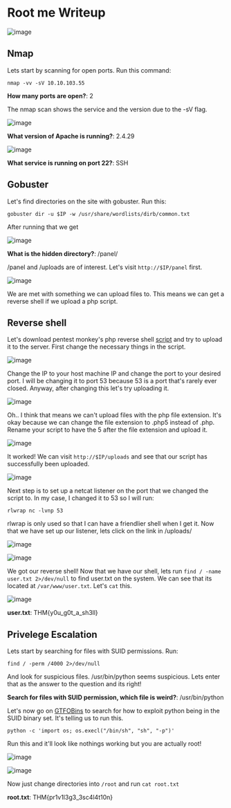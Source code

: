 # Root me Writeup

![image](https://github.com/dharneegan/ctf/assets/122503989/90e98e43-a4a6-4f2d-a2dd-d8b5789c8373)

## Nmap

Lets start by scanning for open ports. Run this command:
```
nmap -vv -sV 10.10.103.55
```
**How many ports are open?**: 2

The nmap scan shows the service and the version due to the -sV flag. 

![image](https://github.com/dharneegan/ctf/assets/122503989/6ecaadb1-eecb-45c7-bbf3-f5fcfe120913)

**What version of Apache is running?**: 2.4.29

![image](https://github.com/dharneegan/ctf/assets/122503989/9d55c9dd-0aa9-406f-ab2b-82987ebef1d6)

**What service is running on port 22?**: SSH

## Gobuster

Let's find directories on the site with gobuster. Run this:
```
gobuster dir -u $IP -w /usr/share/wordlists/dirb/common.txt
```
After running that we get 

![image](https://github.com/dharneegan/ctf/assets/122503989/fe61645b-43c7-4253-9903-3c94863fcc2b)

**What is the hidden directory?**: /panel/

/panel and /uploads are of interest. Let's visit `http://$IP/panel` first. 

![image](https://github.com/dharneegan/ctf/assets/122503989/3ed3932b-a14a-45e3-8698-cd40af3b2379)

We are met with something we can upload files to. This means we can get a reverse shell if we upload a php script.

## Reverse shell

Let's download pentest monkey's php reverse shell [script](https://github.com/pentestmonkey/php-reverse-shell/blob/master/php-reverse-shell.php) and try to upload it to the server. First change the necessary things in the script. 

![image](https://github.com/dharneegan/ctf/assets/122503989/2d89137d-3c42-418a-b5c9-293d03f8eb6c)

Change the IP to your host machine IP and change the port to your desired port. I will be changing it to port 53 because 53 is a port that's rarely ever closed. Anyway, after changing this let's try uploading it.

![image](https://github.com/dharneegan/ctf/assets/122503989/6052c359-c1af-406d-b0e3-ba8b1d558e4d)

Oh.. I think that means we can't upload files with the php file extension. It's okay because we can change the file extension to .php5 instead of .php. Rename your script to have the 5 after the file extension and upload it.

![image](https://github.com/dharneegan/ctf/assets/122503989/93fa9a57-d26d-4739-b2ed-67b77e20f097)

It worked! We can visit `http://$IP/uploads` and see that our script has successfully been uploaded.

![image](https://github.com/dharneegan/ctf/assets/122503989/a820f19d-b509-4fd3-9b1e-4b14cba09176)

Next step is to set up a netcat listener on the port that we changed the script to. In my case, I changed it to 53 so I will run:
```
rlwrap nc -lvnp 53
```
rlwrap is only used so that I can have a friendlier shell when I get it. Now that we have set up our listener, lets click on the link in /uploads/

![image](https://github.com/dharneegan/ctf/assets/122503989/d0785f8b-319b-4b88-9352-c4c880078c91)

![image](https://github.com/dharneegan/ctf/assets/122503989/9bca52a7-a652-4170-a1bc-ab702da17fd6)

We got our reverse shell! Now that we have our shell, lets run `find / -name user.txt 2>/dev/null` to find user.txt on the system. We can see that its located at `/var/www/user.txt`. Let's `cat` this.

![image](https://github.com/dharneegan/ctf/assets/122503989/0ae6374a-2729-4863-bba5-43bc47b317f4)

**user.txt**: THM{y0u_g0t_a_sh3ll}

## Privelege Escalation

Lets start by searching for files with SUID permissions. Run:
```
find / -perm /4000 2>/dev/null
```
And look for suspicious files. /usr/bin/python seems suspicious. Lets enter that as the answer to the question and its right!

**Search for files with SUID permission, which file is weird?**: /usr/bin/python

Let's now go on [GTFOBins](https://gtfobins.github.io/) to search for how to exploit python being in the SUID binary set. It's telling us to run this.
```
python -c 'import os; os.execl("/bin/sh", "sh", "-p")'
```
Run this and it'll look like nothings working but you are actually root!

![image](https://github.com/dharneegan/ctf/assets/122503989/d13a6882-027f-43ee-a356-a477bec2a7e3)

![image](https://github.com/dharneegan/ctf/assets/122503989/931ecf5b-3ff4-4794-8593-80512484aace)

Now just change directories into `/root` and run `cat root.txt` 

**root.txt**: THM{pr1v1l3g3_3sc4l4t10n}

